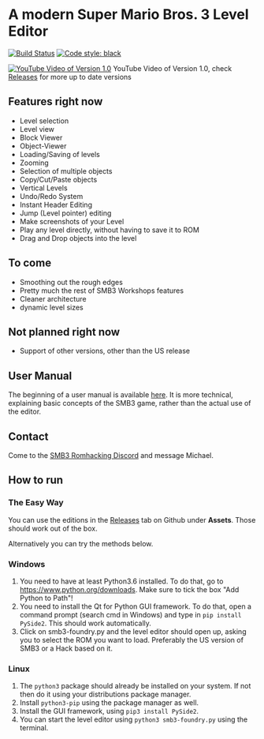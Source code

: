 # A modern Super Mario Bros. 3 Level Editor

[![Build Status](https://travis-ci.org/mchlnix/SMB3-Foundry.svg?branch=master)](https://travis-ci.org/mchlnix/SMB3-Foundry)
[![Code style: black](https://img.shields.io/badge/code%20style-black-000000.svg)](https://github.com/psf/black)

[![YouTube Video of Version 1.0](https://i.imgur.com/ZQXDyCr.png)](https://youtu.be/7_22cAffMmE)
YouTube Video of Version 1.0, check [Releases](https://github.com/mchlnix/SMB3-Foundry/releases) for more up to date versions

## Features right now

 - Level selection
 - Level view
 - Block Viewer
 - Object-Viewer
 - Loading/Saving of levels
 - Zooming
 - Selection of multiple objects
 - Copy/Cut/Paste objects
 - Vertical Levels
 - Undo/Redo System
 - Instant Header Editing
 - Jump (Level pointer) editing
 - Make screenshots of your Level
 - Play any level directly, without having to save it to ROM
 - Drag and Drop objects into the level

## To come

 - Smoothing out the rough edges
 - Pretty much the rest of SMB3 Workshops features
 - Cleaner architecture
 - dynamic level sizes

## Not planned right now

 - Support of other versions, other than the US release
 
## User Manual

The beginning of a user manual is available [here](https://github.com/mchlnix/SMB3-Foundry/blob/master/MANUAL.md). It is more technical, explaining basic concepts of the SMB3 game, rather than the actual use of the editor.

## Contact

Come to the [SMB3 Romhacking Discord](https://discord.gg/pm87gm7) and message Michael.

## How to run

### The Easy Way
You can use the editions in the [Releases](https://github.com/mchlnix/SMB3-Foundry/releases) tab on Github under **Assets**. Those should work out of the box.

Alternatively you can try the methods below.

### Windows

1. You need to have at least Python3.6 installed. To do that, go to
https://www.python.org/downloads. Make sure to tick the box "Add Python to
Path"!
2. You need to install the Qt for Python GUI framework. To do that, open a command
prompt (search cmd in Windows) and type in `pip install PySide2`. This should work automatically.
3. Click on smb3-foundry.py and the level editor should open up, asking you to
select the ROM you want to load. Preferably the US version of SMB3 or a Hack
based on it.

### Linux

1. The `python3` package should already be installed on your system. If not then do it using your distributions package manager.
2. Install `python3-pip` using the package manager as well.
3. Install the GUI framework, using `pip3 install PySide2`.
4. You can start the level editor using `python3 smb3-foundry.py` using the terminal.
